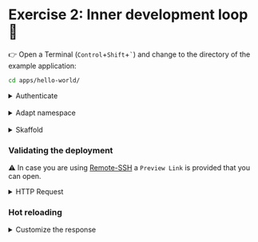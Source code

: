 # Exercise 2: Inner development loop 📝

👉 Open a Terminal (`Control`+`Shift`+<code>`</code>) and change to the directory of the example application:

```sh
cd apps/hello-world/
```

<details>
<summary>Authenticate</summary>

```sh
gcloud auth login
gcloud auth configure-docker $REGION-docker.pkg.dev
```

#### References 🔗

- [gcloud credential helper](https://cloud.google.com/artifact-registry/docs/docker/authentication#gcloud-helper)
</details><br/>

<details>
<summary>Adapt namespace</summary>

Set your namespace in `k8s/base/namespace.yaml`.  
(For the hands-on workshop use the for localpart of your Google Identity without any non-latin characters.)
</details><br/>

<details>
<summary>Skaffold</summary>

⚠️ Did you [set the default container repository for Skaffold](../04_skaffold/)?

```sh
skaffold dev
```
</details>

### Validating the deployment

⚠️ In case you are using [Remote-SSH](../01_workstation/README.md#remote-ssh) a `Preview Link` is provided that you can open.

<details>
<summary>HTTP Request</summary>

👉 Open an additional Terminal (`Control`+`Shift`+<code>`</code>) and execute:

```sh
curl http://127.0.0.1:8080/
```
Note that this is possible due to port-forwarding as defined in the `dev` profile of the `skaffold.yaml`.

In case you deployed an `HTTPRoute` for an **external** `Gateway` (cf. [`gateway.yaml`](../../apps/hello-world/k8s/base/gateway.yaml#L29)) you can lookup the IP-address with:
```sh
kubectl get gateway
```
and use it with a standard port (cf. [`gateway.yaml`](../../apps/hello-world/k8s/base/gateway.yaml#L38)):
```sh
curl http://$GATEWAY_IP/
```

Note: By default an **internal** Application Load Balancer is used that can only be accessed within the VPC network.
</details>

### Hot reloading

<details>
<summary>Customize the response</summary>

👉 Uncomment the last 3 lines in [`deployment.yaml`](../../apps/hello-world/k8s/base/deployment.yaml#L45).

👉 Watch `skaffold` do the redeployment.

👉 Test/validate with `curl` as previously to see the effect of your changes.

You may want to customize the value of the `NAME` environment variable as defined in the [`deployment.yaml`](../../apps/hello-world/k8s/base/deployment.yaml#L46).

Also you can modify [`main.go`](../../apps/hello-world/src/main.go#L55), e.g., by uppercassing `Hello` or translating it to another language.
</details>
